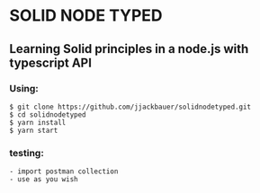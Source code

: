 # SOLID NODE TYPED
## Learning Solid principles in a node.js with typescript API
### Using:
    $ git clone https://github.com/jjackbauer/solidnodetyped.git
    $ cd solidnodetyped
    $ yarn install
    $ yarn start
### testing:
    - import postman collection
    - use as you wish 